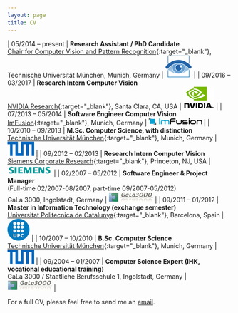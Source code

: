 ```yaml
---
layout: page
title: CV
---
```


| 05/2014 – present | **Research Assistant / PhD Candidate**<br>[Chair for Computer Vision and Pattern Recognition](http://vision.in.tum.de){:target="_blank"}, Technische Universität München, Munich, Germany | ![TUM CVPR](/img/cv_cvpr.jpg "TUM CVPR") |
| 09/2016 – 03/2017 | **Research Intern Computer Vision**<br>[NVIDIA Research](https://research.nvidia.com){:target="_blank"}, Santa Clara, CA, USA | ![NVIDIA](/img/cv_nvidia.jpg "NVIDIA") |
| 07/2013 – 05/2014 | **Software Engineer Computer Vision**<br>[ImFusion](http://www.imfusion.de){:target="_blank"}, Munich, Germany | ![ImFusion](/img/cv_imfusion.jpg "ImFusion") |
| 10/2010 – 09/2013 | **M.Sc. Computer Science, with distinction**<br>[Technische Universität München](https://www.tum.de){:target="_blank"}, Munich, Germany | ![TUM](/img/cv_tum.jpg "TUM") |
| 09/2012 – 02/2013 | **Research Intern Computer Vision**<br>[Siemens Corporate Research](http://www.usa.siemens.com/en/about_us/research/home.htm){:target="_blank"}, Princeton, NJ, USA | ![Siemens](/img/cv_siemens.jpg "Siemens") |
| 02/2007 – 05/2012 | **Software Engineer & Project Manager**<br>(Full-time 02/2007-08/2007, part-time 09/2007-05/2012)<br>GaLa 3000, Ingolstadt, Germany | ![GaLa 3000](/img/cv_gala3000.jpg "GaLa 3000") |
| 09/2011 – 01/2012 | **Master in Information Technology (exchange semester)**<br>[Universitat Politecnica de Catalunya](http://www.upc.edu){:target="_blank"}, Barcelona, Spain | ![UPC](/img/cv_upc.jpg "UPC") |
| 10/2007 – 10/2010 | **B.Sc. Computer Science**<br>[Technische Universität München](https://www.tum.de){:target="_blank"}, Munich, Germany | ![TUM](/img/cv_tum.jpg "TUM") |
| 09/2004 – 01/2007 | **Computer Science Expert (IHK, vocational educational training)**<br>GaLa 3000 / Staatliche Berufsschule 1, Ingolstadt, Germany | ![GaLa 3000](/img/cv_gala3000.jpg "GaLa 3000") |

For a full CV, please feel free to send me an [email](http://www.rmaier.net/contact/).
